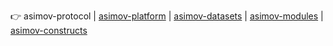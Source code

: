 👉
asimov-protocol
|
[asimov-platform](https://github.com/asimov-platform)
|
[asimov-datasets](https://github.com/asimov-datasets)
|
[asimov-modules](https://github.com/asimov-modules)
|
[asimov-constructs](https://github.com/asimov-constructs)
